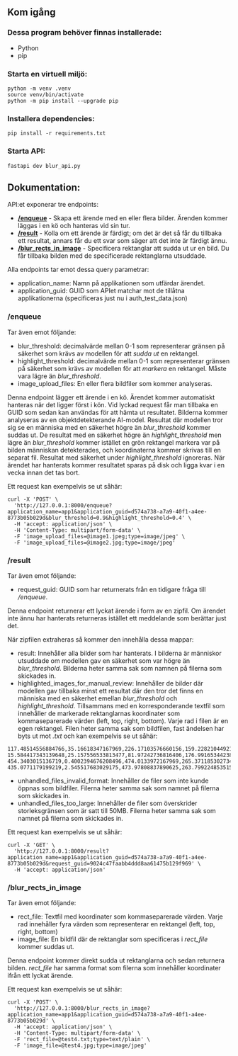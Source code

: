 ## Kom igång

### Dessa program behöver finnas installerade:
* Python
* pip

### Starta en virtuell miljö:
```console
python -m venv .venv
source venv/bin/activate
python -m pip install --upgrade pip
```

### Installera dependencies:
```console
pip install -r requirements.txt
```

### Starta API:
```console
fastapi dev blur_api.py
```

## Dokumentation:
API:et exponerar tre endpoints:
* [**/enqueue**](#enqueue) - Skapa ett ärende med en eller flera bilder. Ärenden kommer läggas i en kö och hanteras vid sin tur.
* [**/result**](#result) - Kolla om ett ärende är färdigt; om det är det så får du tillbaka ett resultat, annars får du ett svar som säger att det inte är färdigt ännu.
* [**/blur_rects_in_image**](#blur_rects_in_image) - Specificera rektanglar att sudda ut ur en bild. Du får tillbaka bilden med de specificerade rektanglarna utsuddade.

Alla endpoints tar emot dessa query parametrar:
* application_name: Namn på applikationen som utfärdar ärendet.
* application_guid: GUID som APIet matchar mot de tillåtna applikationerna (specificeras just nu i auth_test_data.json)

### /enqueue
Tar även emot följande:
* blur_threshold: decimalvärde mellan 0-1 som representerar gränsen på säkerhet som krävs av modellen för att _sudda ut_ en rektangel.
* highlight_threshold: decimalvärde mellan 0-1 som representerar gränsen på säkerhet som krävs av modellen för att _markera_ en rektangel. Måste vara lägre än _blur_threshold_.
* image_upload_files: En eller flera bildfiler som kommer analyseras.

Denna endpoint lägger ett ärende i en kö. Ärendet kommer automatiskt hanteras när det ligger först i kön. Vid lyckad request får man tillbaka en GUID som sedan kan användas för att hämta ut resultatet. Bilderna kommer analyseras av en objektdetekterande AI-model. Resultat där modellen tror sig se en människa med en säkerhet högre än _blur_threshold_ kommer suddas ut. De resultat med en säkerhet högre än _highlight_threshold_ men lägre än _blur_threshold_ kommer istället en grön rektangel markera var på bilden människan detekterades, och koordinaterna kommer skrivas till en separat fil. Resultat med säkerhet under _highlight_threshold_ ignoreras. När ärendet har hanterats kommer resultatet sparas på disk och ligga kvar i en vecka innan det tas bort.

Ett request kan exempelvis se ut såhär:
```console
curl -X 'POST' \
  'http://127.0.0.1:8000/enqueue?application_name=app1&application_guid=d574a738-a7a9-40f1-a4ee-8773b05b029d&blur_threshold=0.9&highlight_threshold=0.4' \
  -H 'accept: application/json' \
  -H 'Content-Type: multipart/form-data' \
  -F 'image_upload_files=@image1.jpeg;type=image/jpeg' \
  -F 'image_upload_files=@image2.jpg;type=image/jpeg'

```

### /result
Tar även emot följande:
* request_guid: GUID som har returnerats från en tidigare fråga till _/enqueue_.

Denna endpoint returnerar ett lyckat ärende i form av en zipfil. Om ärendet inte ännu har hanterats returneras istället ett meddelande som berättar just det.

När zipfilen extraheras så kommer den innehålla dessa mappar:
* result: Innehåller alla bilder som har hanterats. I bilderna är människor utsuddade om modellen gav en säkerhet som var högre än _blur_threshold_. Bilderna heter samma sak som namnen på filerna som skickades in.
* highlighted_images_for_manual_review: Innehåller de bilder där modellen gav tillbaka minst ett resultat där den tror det finns en människa med en säkerhet emellan _blur_threshold_ och _highlight_threshold_. Tillsammans med en korresponderande textfil som innehåller de markerade rektanglarnas koordinater som kommaseparerade värden (left, top, right, bottom). Varje rad i filen är en egen rektangel. Filen heter samma sak som bildfilen, fast ändelsen har byts ut mot _.txt_ och kan exempelvis se ut såhär:
```
117.48514556884766,35.16618347167969,226.17103576660156,159.22821044921875
15.584417343139648,25.157556533813477,81.97242736816406,176.9916534423828
454.3403015136719,0.4002394676208496,474.0133972167969,265.3711853027344
435.0771179199219,2.545517683029175,473.97808837890625,263.7992248535156
```
* unhandled_files_invalid_format: Innehåller de filer som inte kunde öppnas som bildfiler. Filerna heter samma sak som namnet på filerna som skickades in.
* unhandled_files_too_large: Innehåller de filer som överskrider storleksgränsen som är satt till 50MB. Filerna heter samma sak som namnet på filerna som skickades in.

Ett request kan exempelvis se ut såhär:
```console
curl -X 'GET' \
  'http://127.0.0.1:8000/result?application_name=app1&application_guid=d574a738-a7a9-40f1-a4ee-8773b05b029d&request_guid=9024c47faabb4ddd8aa61475b129f969' \
  -H 'accept: application/json'
```

### /blur_rects_in_image
Tar även emot följande:
* rect_file: Textfil med koordinater som kommaseparerade värden. Varje rad innehåller fyra värden som representerar en rektangel (left, top, right, bottom)
* image_file: En bildfil där de rektanglar som specificeras i _rect_file_ kommer suddas ut.

Denna endpoint kommer direkt sudda ut rektanglarna och sedan returnera bilden. _rect_file_ har samma format som filerna som innehåller koordinater ifrån ett lyckat ärende.

Ett request kan exempelvis se ut såhär:
```console
curl -X 'POST' \
  'http://127.0.0.1:8000/blur_rects_in_image?application_name=app1&application_guid=d574a738-a7a9-40f1-a4ee-8773b05b029d' \
  -H 'accept: application/json' \
  -H 'Content-Type: multipart/form-data' \
  -F 'rect_file=@test4.txt;type=text/plain' \
  -F 'image_file=@test4.jpg;type=image/jpeg'
```
